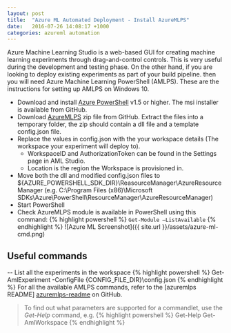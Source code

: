 ```yaml
---
layout: post
title:  "Azure ML Automated Deployment - Install AzureMLPS"
date:   2016-07-26 14:08:17 +1000
categories: azureml automation
---
```


Azure Machine Learning Studio is a web-based GUI for creating machine learning experiments through drag-and-control controls.  This is very useful during the development and testing phase.  On the other hand, if you are looking to deploy existing experiments as part of your build pipeline. then you will need Azure Machine Learning PowerShell (AMLPS). These are the instructions for setting up AMLPS on Windows 10.

- Download and install [Azure PowerShell][azure-ps-releases] v1.5 or higher.  The msi installer is available from GitHub.
- Download [AzureMLPS][azure-mlps] zip file from GitHub.  Extract the files into a temporary folder, the zip should contain a dll file and a template config.json file.
- Replace the values in config.json with the your workspace details (The workspace your experiment will deploy to).  
  * WorkspaceID and AuthorizationToken can be found in the Settings page in AML Studio. 
  * Location is the region the Workspace is provisioned in.
- Move both the dll and modified config.json files to ${AZURE_POWERSHELL_SDK_DIR}\ReasourceManager\AzureResourceManager (e.g. C:\Program Files (x86)\Microsoft SDKs\Azure\PowerShell\ResourceManager\AzureResourceManager)
- Start PowerShell
- Check AzureMLPS module is available in PowerShell using this command:
{% highlight powershell %}
`Get-Module –ListAvailable`
{% endhighlight %}
![Azure ML Screenshot]({{ site.url }}/assets/azure-ml-cmd.png)

Useful commands
----------
-- List all the experiments in the workspace
{% highlight powershell %}
Get-AmlExperiment -ConfigFile {CONFIG_FILE_DIR}\config.json
{% endhighlight %}
For all the available AMLPS commands, refer to the [azuremlps README] [azuremlps-readme] on GitHub.

> To find out what parameters are supported for a commandlet, use the *Get-Help* command, e.g. 
{% highlight powershell %}
 Get-Help Get-AmlWorkspace
{% endhighlight %}


[azure-ps-releases]: https://github.com/Azure/azure-powershell/releases
[azure-mlps]:   https://github.com/hning86/azuremlps/releases
[azuremlps-readme]: https://github.com/hning86/azuremlps
